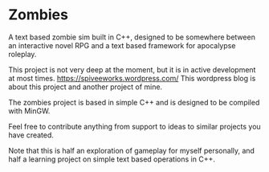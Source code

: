 Zombies
=======

A text based zombie sim built in C++, designed to be somewhere between an interactive novel RPG and a text based framework for apocalypse roleplay.

This project is not very deep at the moment, but it is in active development at most times. 
https://spiveeworks.wordpress.com/
This wordpress blog is about this project and another project of mine.

The zombies project is based in simple C++ and is designed to be compiled with MinGW.

Feel free to contribute anything from support to ideas to similar projects you have created.

Note that this is half an exploration of gameplay for myself personally, and half a learning project on simple text based operations in C++.
